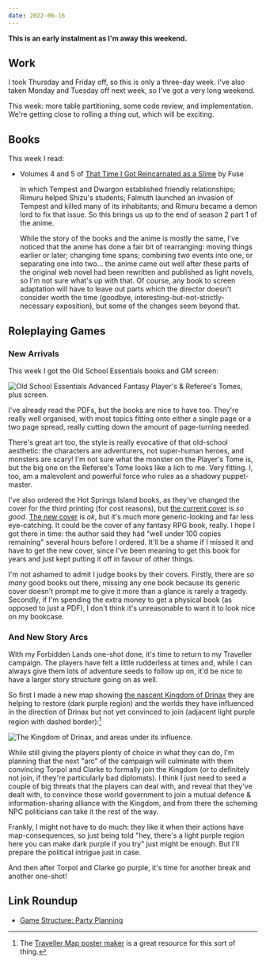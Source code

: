 ```yaml
---
date: 2022-06-16
---
```


**This is an early instalment as I'm away this weekend.**

## Work

I took Thursday and Friday off, so this is only a three-day week.
I've also taken Monday and Tuesday off next week, so I've got a very
long weekend.

This week: more table partitioning, some code review, and
implementation.  We're getting close to rolling a thing out, which
will be exciting.


## Books

This week I read:

- Volumes 4 and 5 of [That Time I Got Reincarnated as a Slime][] by Fuse

  In which Tempest and Dwargon established friendly relationships;
  Rimuru helped Shizu's students; Falmuth launched an invasion of
  Tempest and killed many of its inhabitants; and Rimuru became a
  demon lord to fix that issue.  So this brings us up to the end of
  season 2 part 1 of the anime.

  While the story of the books and the anime is mostly the same, I've
  noticed that the anime has done a fair bit of rearranging: moving
  things earlier or later; changing time spans; combining two events
  into one, or separating one into two... the anime came out well
  after these parts of the original web novel had been rewritten and
  published as light novels, so I'm not sure what's up with that.  Of
  course, any book to screen adaptation will have to leave out parts
  which the director doesn't consider worth the time (goodbye,
  interesting-but-not-strictly-necessary exposition), but some of the
  changes seem beyond that.

[That Time I Got Reincarnated as a Slime]: https://en.wikipedia.org/wiki/That_Time_I_Got_Reincarnated_as_a_Slime


## Roleplaying Games

### New Arrivals

This week I got the Old School Essentials books and GM screen:

![Old School Essentials Advanced Fantasy Player's & Referee's Tomes, plus screen.](notes/196/ose-photo.jpg)

I've already read the PDFs, but the books are nice to have too.
They're really well organised, with most topics fitting onto either a
single page or a two page spread, really cutting down the amount of
page-turning needed.

There's great art too, the style is really evocative of that
old-school aesthetic: the characters are adventurers, not super-human
heroes, and monsters are scary!  I'm not sure what the monster on the
Player's Tome is, but the big one on the Referee's Tome looks like a
lich to me.  Very fitting.  I, too, am a malevolent and powerful force
who rules as a shadowy puppet-master.

I've also ordered the Hot Springs Island books, as they've changed the
cover for the third printing (for cost reasons), but [the current
cover][] is *so good*.  [The new cover][] is *ok*, but it's much more
generic-looking and far less eye-catching.  It could be the cover of
any fantasy RPG book, really.  I hope I got there in time: the author
said they had "well under 100 copies remaining" several hours before I
ordered.  It'll be a shame if I missed it and have to get the new
cover, since I've been meaning to get this book for years and just
kept putting it off in favour of other things.

I'm not ashamed to admit I judge books by their covers.  Firstly,
there are *so many* good books out there, missing any one book because
its generic cover doesn't prompt me to give it more than a glance is
rarely a tragedy.  Secondly, if I'm spending the extra money to get a
physical book (as opposed to just a PDF), I don't think it's
unreasonable to want it to look nice on my bookcase.

[the current cover]: notes/196/hot-springs-island-current-cover.jpg
[The new cover]: notes/196/hot-springs-island-new-cover.jpg

### And New Story Arcs

With my Forbidden Lands one-shot done, it's time to return to my
Traveller campaign.  The players have felt a little rudderless at
times and, while I can always give them lots of adventure seeds to
follow up on, it'd be nice to have a larger story structure going on
as well.

So first I made a new map showing [the nascent Kingdom of Drinax][]
they are helping to restore (dark purple region) and the worlds they
have influenced in the direction of Drinax but not yet convinced to
join (adjacent light purple region with dashed border):[^tm]

[^tm]: The [Traveller Map poster maker][] is a great resource for this
    sort of thing.

![The Kingdom of Drinax, and areas under its influence.](notes/196/traveller-map.png)

While still giving the players plenty of choice in what they can do,
I'm planning that the next "arc" of the campaign will culminate with
them convincing Torpol and Clarke to formally join the Kingdom (or to
definitely not join, if they're particularly bad diplomats).  I think
I just need to seed a couple of big threats that the players can deal
with, and reveal that they've dealt with, to convince those world
government to join a mutual defence & information-sharing alliance
with the Kingdom, and from there the scheming NPC politicians can take
it the rest of the way.

Frankly, I might not have to do much: they like it when their actions
have map-consequences, so just being told "hey, there's a light purple
region here you can make dark purple if you try" just might be enough.
But I'll prepare the political intrigue just in case.

And then after Torpol and Clarke go purple, it's time for another
break and another one-shot!

[the nascent Kingdom of Drinax]: campaign-notes-2021-10-traveller/poster.png
[Traveller Map poster maker]: https://travellermap.com/make/poster


## Link Roundup

- [Game Structure: Party Planning](https://thealexandrian.net/wordpress/37995/roleplaying-games/game-structure-party-planning)

